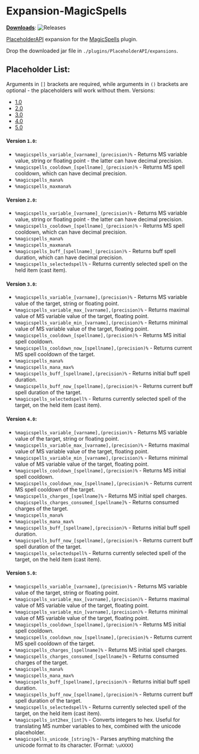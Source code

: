 # Expansion-MagicSpells
[**Downloads**](https://github.com/JasperLorelai/Expansion-MagicSpells/releases): ![Releases](https://img.shields.io/github/downloads/JasperLorelai/Expansion-MagicSpells/total.svg)

[PlaceholderAPI](https://www.spigotmc.org/resources/6245/) expansion for the [MagicSpells](https://github.com/TheComputerGeek2/MagicSpells/) plugin.

Drop the downloaded jar file in `./plugins/PlaceholderAPI/expansions`.

## Placeholder List:
Arguments in `[]` brackets are required, while arguments in `()` brackets are optional - the placeholders will work without them.
Versions:
- [1.0](#version-10)
- [2.0](#version-20)
- [3.0](#version-30)
- [4.0](#version-40)
- [5.0](#version-50)

#### Version `1.0`:
- `%magicspells_variable_[varname]_(precision)%` - Returns MS variable value, string or floating point - the latter can have decimal precision.
- `%magicspells_cooldown_[spellname]_(precision)%` - Returns MS spell cooldown, which can have decimal precision.
- `%magicspells_mana%`
- `%magicspells_maxmana%`

#### Version `2.0`:
- `%magicspells_variable_[varname]_(precision)%` - Returns MS variable value, string or floating point - the latter can have decimal precision.
- `%magicspells_cooldown_[spellname]_(precision)%` - Returns MS spell cooldown, which can have decimal precision.
- `%magicspells_mana%`
- `%magicspells_maxmana%`
- `%magicspells_buff_[spellname]_(precision)%` - Returns buff spell duration, which can have decimal precision.
- `%magicspells_selectedspell%` - Returns currently selected spell on the held item (cast item).

#### Version `3.0`:
- `%magicspells_variable_[varname],(precision)%` - Returns MS variable value of the target, string or floating point.
- `%magicspells_variable_max_[varname],(precision)%` - Returns maximal value of MS variable value of the target, floating point.
- `%magicspells_variable_min_[varname],(precision)%` - Returns minimal value of MS variable value of the target, floating point.
- `%magicspells_cooldown_[spellname],(precision)%` - Returns MS initial spell cooldown.
- `%magicspells_cooldown_now_[spellname],(precision)%` - Returns current MS spell cooldown of the target.
- `%magicspells_mana%`
- `%magicspells_mana_max%`
- `%magicspells_buff_[spellname],(precision)%` - Returns initial buff spell duration.
- `%magicspells_buff_now_[spellname],(precision)%` - Returns current buff spell duration of the target.
- `%magicspells_selectedspell%` - Returns currently selected spell of the target, on the held item (cast item).

#### Version `4.0`:
- `%magicspells_variable_[varname],(precision)%` - Returns MS variable value of the target, string or floating point.
- `%magicspells_variable_max_[varname],(precision)%` - Returns maximal value of MS variable value of the target, floating point.
- `%magicspells_variable_min_[varname],(precision)%` - Returns minimal value of MS variable value of the target, floating point.
- `%magicspells_cooldown_[spellname],(precision)%` - Returns MS initial spell cooldown.
- `%magicspells_cooldown_now_[spellname],(precision)%` - Returns current MS spell cooldown of the target.
- `%magicspells_charges_[spellname]%` - Returns MS initial spell charges.
- `%magicspells_charges_consumed_[spellname]%` - Returns consumed charges of the target.
- `%magicspells_mana%`
- `%magicspells_mana_max%`
- `%magicspells_buff_[spellname],(precision)%` - Returns initial buff spell duration.
- `%magicspells_buff_now_[spellname],(precision)%` - Returns current buff spell duration of the target.
- `%magicspells_selectedspell%` - Returns currently selected spell of the target, on the held item (cast item).

#### Version `5.0`:
- `%magicspells_variable_[varname],(precision)%` - Returns MS variable value of the target, string or floating point.
- `%magicspells_variable_max_[varname],(precision)%` - Returns maximal value of MS variable value of the target, floating point.
- `%magicspells_variable_min_[varname],(precision)%` - Returns minimal value of MS variable value of the target, floating point.
- `%magicspells_cooldown_[spellname],(precision)%` - Returns MS initial spell cooldown.
- `%magicspells_cooldown_now_[spellname],(precision)%` - Returns current MS spell cooldown of the target.
- `%magicspells_charges_[spellname]%` - Returns MS initial spell charges.
- `%magicspells_charges_consumed_[spellname]%` - Returns consumed charges of the target.
- `%magicspells_mana%`
- `%magicspells_mana_max%`
- `%magicspells_buff_[spellname],(precision)%` - Returns initial buff spell duration.
- `%magicspells_buff_now_[spellname],(precision)%` - Returns current buff spell duration of the target.
- `%magicspells_selectedspell%` - Returns currently selected spell of the target, on the held item (cast item).
- `%magicspells_int2hex_[int]%` - Converts integers to hex. Useful for translating MS number variables to hex, combined with the unicode placeholder. 
- `%magicspells_unicode_[string]%` - Parses anything matching the unicode format to its character. (Format: `\uXXXX`)
